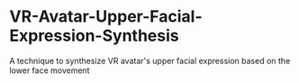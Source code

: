 # VR-Avatar-Upper-Facial-Expression-Synthesis
A technique to synthesize VR avatar's upper facial expression based on the lower face movement
